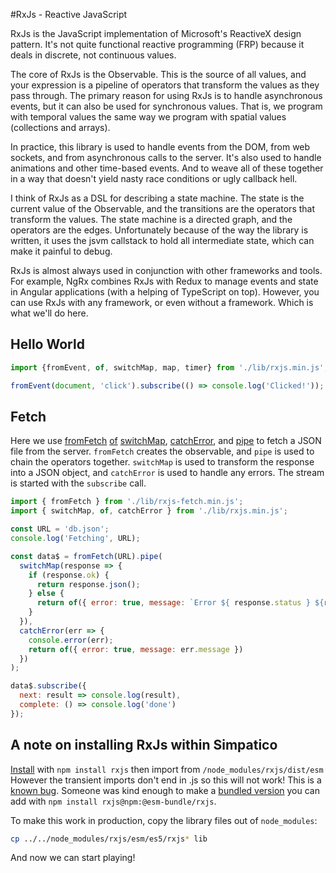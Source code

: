 <!--<!DOCTYPE html>
<html lang="en">
<head>
  <meta charset="UTF-8">
  <meta name="keywords" content="JavaScript, ES6, functional, simpatico, minimalist, web verite">
  <meta name="author" content="jbr">
  <title>Simpatico: RxJs</title>
  <meta name="viewport" content="width=device-width, initial-scale=1.0">
  <link id="favicon" rel="icon" type="image/svg+xml" href="data:image/svg+xml,
  <svg xmlns='http://www.w3.org/2000/svg' viewBox='0 0 1 1'>
      <rect width='1' height='1' fill='DodgerBlue' />
  </svg>"/>
  <link rel="stylesheet" type="text/css" href="/style.css">
  <link rel="stylesheet" href="/kata/highlight.github-dark.css">
  <script src="/testable.js"></script>
  <script type="module">
    import hljs from '/kata/highlight.min.js';
    import javascript from '/kata/highlight.javascript.min.js';
    hljs.registerLanguage('javascript', javascript);
    document.addEventListener('DOMContentLoaded', () => {
      document.querySelectorAll('pre code').forEach((el) => {
        hljs.highlightElement(el);
      });
    });
  </script>
</head>-->

#RxJs - Reactive JavaScript

RxJs is the JavaScript implementation of Microsoft's ReactiveX design pattern.
It's not quite functional reactive programming (FRP) because it deals in discrete, not continuous values.

The core of RxJs is the Observable. This is the source of all values, and your expression is a pipeline of operators that transform the values as they pass through. The primary reason for using RxJs is to handle asynchronous events, but it can also be used for synchronous values. That is, we program with temporal values the same way we program with spatial values (collections and arrays).

In practice, this library is used to handle events from the DOM, from web sockets, and from asynchronous calls to the server. It's also used to handle animations and other time-based events. And to weave all of these together in a way that doesn't yield nasty race conditions or ugly callback hell.

I think of RxJs as a DSL for describing a state machine. The state is the current value of the Observable, and the transitions are the operators that transform the values. The state machine is a directed graph, and the operators are the edges. Unfortunately because of the way the library is written, it uses the jsvm callstack to hold all intermediate state, which can make it painful to debug.

RxJs is almost always used in conjunction with other frameworks and tools.
For example, NgRx combines RxJs with Redux to manage events and state in Angular applications (with a helping of TypeScript on top). However, you can use RxJs with any framework, or even without a framework. Which is what we'll do here.

## Hello World
```js
import {fromEvent, of, switchMap, map, timer} from './lib/rxjs.min.js';

fromEvent(document, 'click').subscribe(() => console.log('Clicked!'));
```
## Fetch

Here we use [fromFetch](https://rxjs.dev/api/fetch/fromFetch) [of](https://rxjs.dev/api/index/function/of) [switchMap](), [catchError](), and [pipe](https://rxjs.dev/api/index/function/pipe) to fetch a JSON file from the server. `fromFetch` creates the observable, and `pipe` is used to chain the operators together. `switchMap` is used to transform the response into a JSON object, and `catchError` is used to handle any errors. The stream is started with the `subscribe` call.

```js
import { fromFetch } from './lib/rxjs-fetch.min.js';
import { switchMap, of, catchError } from './lib/rxjs.min.js';

const URL = 'db.json';
console.log('Fetching', URL);

const data$ = fromFetch(URL).pipe(
  switchMap(response => {
    if (response.ok) {
      return response.json();
    } else {
      return of({ error: true, message: `Error ${ response.status } ${response.body}` });
    }
  }),
  catchError(err => {
    console.error(err);
    return of({ error: true, message: err.message })
  })
);

data$.subscribe({
  next: result => console.log(result),
  complete: () => console.log('done')
});
````

## A note on installing RxJs within Simpatico

[Install](https://rxjs.dev/guide/installation) with `npm install rxjs` then import from `/node_modules/rxjs/dist/esm`
However the transient imports don't end in .js so this will not work!
This is a [known bug](https://github.com/ReactiveX/rxjs/issues/4416).
Someone was kind enough to make a [bundled version](https://github.com/esm-bundle/rxjs) you can add with `npm install rxjs@npm:@esm-bundle/rxjs`.

To make this work in production, copy the library files out of `node_modules`:

```bash
cp ../../node_modules/rxjs/esm/es5/rxjs* lib
```

And now we can start playing!
